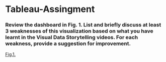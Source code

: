 # Tableau-Assingment

### Review the dashboard in Fig. 1. List and briefly discuss at least 3 weaknesses of this visualization based on what you have learnt in the Visual Data Storytelling videos. For each weakness, provide a suggestion for improvement.

[Fig.1.](/assets/Task1.png)

